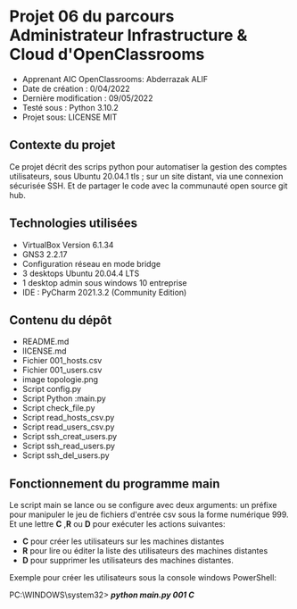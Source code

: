 # Projet 06 du parcours Administrateur Infrastructure & Cloud d'OpenClassrooms


 * Apprenant  AIC OpenClassrooms: Abderrazak ALIF  
 * Date de création : 0/04/2022  
 * Dernière modification : 09/05/2022  
 * Testé sous : Python 3.10.2
 * Projet sous: LICENSE  MIT 
 
## Contexte du projet

Ce projet décrit des scrips python pour automatiser la gestion des comptes utilisateurs, sous Ubuntu 20.04.1 tls ; sur un site distant, via une connexion sécurisée SSH. Et de partager  le code avec la communauté open source git hub.


## Technologies utilisées 

* VirtualBox Version 6.1.34
* GNS3 2.2.17 
* Configuration réseau  en mode bridge
* 3 desktops Ubuntu 20.04.4 LTS
* 1 desktop admin sous windows 10 entreprise
* IDE : PyCharm 2021.3.2 (Community Edition)


## Contenu du dépôt

* README.md  
* lICENSE.md
* Fichier 001_hosts.csv
* Fichier 001_users.csv
* image topologie.png
* Script config.py
* Script Python :main.py  
* Script check_file.py
* Script read_hosts_csv.py
* Script read_users_csv.py
* Script ssh_creat_users.py
* Script ssh_read_users.py
* Script ssh_del_users.py

## Fonctionnement du programme  main 

Le script main se lance ou se configure  avec deux arguments:
un préfixe  pour manipuler  le jeu de fichiers d'entrée csv  sous la forme  numérique 999.
Et une  lettre **C** ,**R** ou **D** pour exécuter les actions suivantes:

* **C** pour créer les utilisateurs sur les machines  distantes 
* **R** pour lire ou éditer la liste des utilisateurs des machines distantes
* **D** pour supprimer les utilisateurs des machines distantes.

Exemple pour créer les utilisateurs  sous la console windows PowerShell:

PC:\WINDOWS\system32> **_python main.py 001 C_**




  